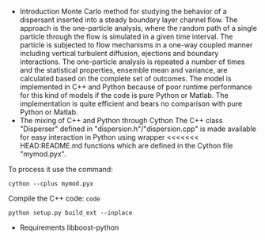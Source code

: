 * Introduction
Monte Carlo method for studying the behavior of a dispersant inserted
into a steady boundary layer channel flow. The approach is the
one-particle analysis, where the random path of a single particle
through the flow is simulated in a given time interval. The particle
is subjected to flow mechanisms in a one-way coupled manner including
vertical turbulent diffusion, ejections and boundary interactions. The
one-particle analysis is repeated a number of times and the
statistical properties, ensemble mean and variance, are calculated
based on the complete set of outcomes.
The model is implemented in C++ and Python because of poor runtime
performance for this kind of models if the code is pure Python or
Matlab. The implementation is quite efficient and bears no comparison
with pure Python or Matlab.
* The mixing of C++ and Python through Cython
The C++ class "Disperser" defined in "dispersion.h"/"dispersion.cpp"
is made available for easy interaction in Python using wrapper
<<<<<<< HEAD:README.md
functions which are defined in the Cython file "mymod.pyx".

To process it use the command:
```
cython --cplus mymod.pyx
```

Compile the C++ code: `code`
```
python setup.py build_ext --inplace
```
* Requirements
libboost-python